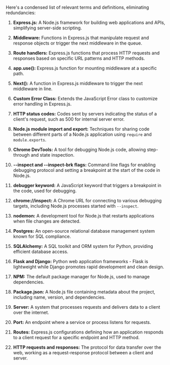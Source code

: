 
Here's a condensed list of relevant terms and definitions, eliminating redundancies:

1. **Express.js:** A Node.js framework for building web applications and APIs, simplifying server-side scripting.
   
2. **Middleware:** Functions in Express.js that manipulate request and response objects or trigger the next middleware in the queue.

3. **Route handlers:** Express.js functions that process HTTP requests and responses based on specific URL patterns and HTTP methods.

4. **app.use():** Express.js function for mounting middleware at a specific path.

5. **Next():** A function in Express.js middleware to trigger the next middleware in line.

6. **Custom Error Class:** Extends the JavaScript Error class to customize error handling in Express.js.

7. **HTTP status codes:** Codes sent by servers indicating the status of a client's request, such as 500 for internal server error.

8. **Node.js module import and export:** Techniques for sharing code between different parts of a Node.js application using `require` and `module.exports`.

9. **Chrome DevTools:** A tool for debugging Node.js code, allowing step-through and state inspection.

10. **--inspect and --inspect-brk flags:** Command line flags for enabling debugging protocol and setting a breakpoint at the start of the code in Node.js.

11. **debugger keyword:** A JavaScript keyword that triggers a breakpoint in the code, used for debugging.

12. **chrome://inspect:** A Chrome URL for connecting to various debugging targets, including Node.js processes started with `--inspect`.

13. **nodemon:** A development tool for Node.js that restarts applications when file changes are detected.

14. **Postgres:** An open-source relational database management system known for SQL compliance.

15. **SQLAlchemy:** A SQL toolkit and ORM system for Python, providing efficient database access.

16. **Flask and Django:** Python web application frameworks - Flask is lightweight while Django promotes rapid development and clean design.

17. **NPM:** The default package manager for Node.js, used to manage dependencies.

18. **Package.json:** A Node.js file containing metadata about the project, including name, version, and dependencies.

19. **Server:** A system that processes requests and delivers data to a client over the internet.

20. **Port:** An endpoint where a service or process listens for requests.

21. **Routes:** Express.js configurations defining how an application responds to a client request for a specific endpoint and HTTP method.

22. **HTTP requests and responses:** The protocol for data transfer over the web, working as a request-response protocol between a client and server.